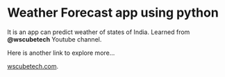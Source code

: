 # Weather Forecast app using python
It is an app can predict weather of states of India. Learned from   **@wscubetech**    Youtube channel.


Here is  another link to explore more...

 [wscubetech.com](https://www.youtube.com/redirect?event=channel_description&redir_token=QUFFLUhqbmJPZko1c2NQOFBFLWhycEN2M0hWNThiZ2Rmd3xBQ3Jtc0tsQ2ZKRHBnWk9Eb1lrOTJhQVhMODdfWnl3XzhPRWxvSUMzQmtacVJQLTRVcmlCc1BwWlJVNThiNDlINm5IYTlqcXdTclFmSm1OU2JtVlM1UndDSFdvWkh2WTNINmxyeUJlZG9FUUFzQXIzUFphWlo0aw&q=https%3A%2F%2Fwww.wscubetech.com%2F).

